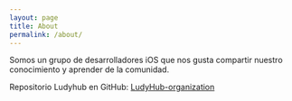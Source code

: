 ```yaml
---
layout: page
title: About
permalink: /about/
---
```


Somos un grupo de desarrolladores iOS que nos gusta compartir nuestro conocimiento y aprender de la comunidad.


Repositorio Ludyhub en GitHub:
[LudyHub-organization](https://github.com/LudyHub)
